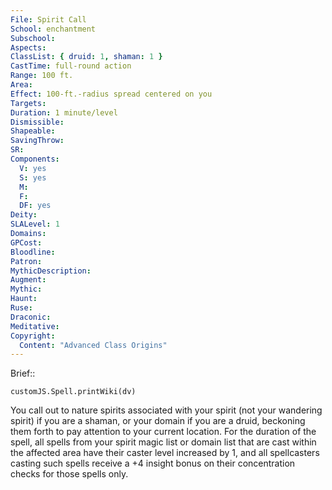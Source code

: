 ```yaml
---
File: Spirit Call
School: enchantment
Subschool: 
Aspects: 
ClassList: { druid: 1, shaman: 1 }
CastTime: full-round action
Range: 100 ft.
Area: 
Effect: 100-ft.-radius spread centered on you
Targets: 
Duration: 1 minute/level
Dismissible: 
Shapeable: 
SavingThrow: 
SR: 
Components:
  V: yes
  S: yes
  M: 
  F: 
  DF: yes
Deity: 
SLALevel: 1
Domains: 
GPCost: 
Bloodline: 
Patron: 
MythicDescription: 
Augment: 
Mythic: 
Haunt: 
Ruse: 
Draconic: 
Meditative: 
Copyright:
  Content: "Advanced Class Origins"
---
```

Brief:: 

```dataviewjs
customJS.Spell.printWiki(dv)
```

You call out to nature spirits associated with your spirit (not your wandering spirit) if you are a shaman, or your domain if you are a druid, beckoning them forth to pay attention to your current location. For the duration of the spell, all spells from your spirit magic list or domain list that are cast within the affected area have their caster level increased by 1, and all spellcasters casting such spells receive a +4 insight bonus on their concentration checks for those spells only.

